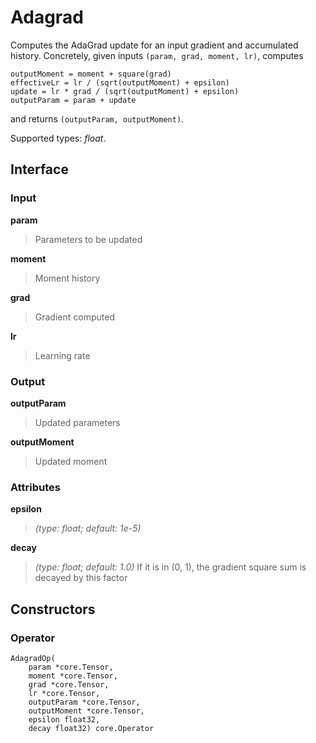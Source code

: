 
# Adagrad

Computes the AdaGrad update for an input gradient and accumulated
history. Concretely, given inputs `(param, grad, moment, lr)`,
computes

    outputMoment = moment + square(grad)
    effectiveLr = lr / (sqrt(outputMoment) + epsilon)
    update = lr * grad / (sqrt(outputMoment) + epsilon)
    outputParam = param + update

and returns `(outputParam, outputMoment)`.

Supported types: *float*.

## Interface

### Input

**param**

>Parameters to be updated

**moment**

>Moment history

**grad**

>Gradient computed

**lr**

>Learning rate

### Output

**outputParam**

>Updated parameters

**outputMoment**

>Updated moment

### Attributes

**epsilon**

>*(type: float; default: 1e-5)*

**decay**

>*(type: float; default: 1.0)* If it is in (0, 1), the gradient square sum is decayed by this factor


## Constructors

### Operator


```
AdagradOp(
    param *core.Tensor, 
    moment *core.Tensor, 
    grad *core.Tensor, 
    lr *core.Tensor, 
    outputParam *core.Tensor, 
    outputMoment *core.Tensor, 
    epsilon float32,
    decay float32) core.Operator
```

